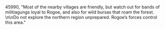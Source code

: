 ﻿45990, "Most of the nearby villages are friendly, but watch out for bands of militiagungs loyal to Rogoe, and also for wild bursas that roam the forest. \n\nDo not explore the northern region unprepared.  Rogoe’s forces control this area."

